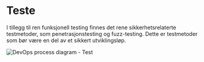 # Teste

<div className="row category-into">
    <div className="column">
        <p>
            I tillegg til ren funksjonell testing finnes det rene sikkerhetsrelaterte testmetoder, som penetrasjonstesting og fuzz-testing. Dette er testmetoder som bør være en del av et sikkert utviklingsløp.
        </p>
    </div>
    <div className="column">
        <img alt="DevOps process diagram - Test" src="/img/devops_test.svg"/>
    </div>
</div>
